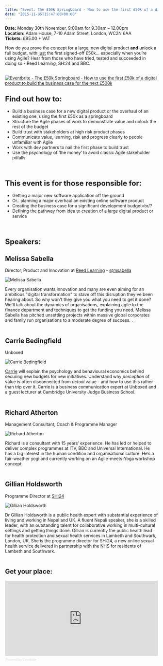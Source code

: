 ```yaml
---
title: "Event: The £50k Springboard - How to use the first £50k of a digital product to build the business case for the next £500k"
date: "2015-11-05T15:47:00+00:00"
---
```


<p><b>Date:</b> Monday 30th November, 9:00am for 9.30am – 12.00pm<br/>
<b>Location:</b> Adam House, 7-10 Adam Street, London, WC2N 6AA<br/>
<b>Tickets:</b> £95.00 + VAT<br/></p>

<p>How do you prove the concept for a large, new digital product <b>and</b> unlock a full budget, with <u>just</u> the first signed-off £50k… especially when you’re using Agile? Hear from those who have tried, tested and succeeded in doing so - Reed Learning,  SH:24 and BBC.<br/>
<br/></p>

<p><a href="http://www.eventbrite.co.uk/e/the-50k-springboard-how-to-use-the-first-50k-of-a-digital-product-to-build-the-business-case-for-tickets-19361500770?ref=ebtn" target="_blank"><img src="https://www.eventbrite.co.uk/custombutton?eid=19361500770" alt="Eventbrite - The £50k Springboard - How to use the first £50k of a digital product to build the business case for the next £500k" /></a></p>

<h2><font size="5">Find out how to:</font></h2>

- Build a business case for a new digital product or the overhaul of an existing one, using the first £50k as a springboard<br/>
- Structure the Agile phases of work to demonstrate value and unlock the rest of the budget<br/>
- Build trust with stakeholders at high risk product phases<br/>
- Communicate value, learning, risk and progress clearly to people unfamiliar with Agile<br/>
- Work with dev partners to nail the first phase to build trust<br/>
- Use the psychology of ‘the money’ to avoid classic Agile stakeholder pitfalls<br/>
<br/>

<h2><font size="5">This event is for those responsible for:</font></h2>

- Getting a major new software application off the ground<br/>
- Or.. planning a major overhaul an existing online software product<br/>
- Creating the business case for a significant development budget<br/?
- Defining the pathway from idea to creation of a large digital product or service<br/>
<br/>

<h2><font size="5">Speakers:</font></h2>

<h2>Melissa Sabella</h2>

<p>Director, Product and Innovation at <a href="http://www.reedlearning.com">Reed Learning</a> - <a href="https://twitter.com/msabella">@msabella</a><br/></p>

<p><img src="http://bit.ly/1k4HoxB" alt="Melissa Sabella"></p>

<p>Every organisation wants innovation and many are even aiming for an ambitious &quot;digital transformation&quot; to stave off this disruption they&#39;ve been hearing about. So why won&#39;t they give you what  you need to get it done? We&#39;ll talk about the dynamics of organisations, explaining agile to the finance department and techniques to get the funding you need. Melissa Sabella has pitched unsettling projects within massive global corporates and family run organisations to a moderate degree of success. .<br/>
<br/></p>

<h2>Carrie Bedingfield</h2>

<p>Unboxed</b><br/></p>

<p><img src="http://bit.ly/1NBr3r2" alt="Carrie Bedingfield"></p>

<p><a href="../people#carrie-bedingfield">Carrie</a> will explain the psychology and behavioural economics behind securing new budgets for new initiatives. Understand why ​<i>perception</i> of value is often disconnected from ​<i>actual</i> value - and how to use this rather than trip over it. Carrie is a business communication expert at Unboxed and a guest lecturer at Cambridge University Judge Business School.<br/>
<br/></p>

<h2>Richard Atherton</h2>

<p>Management Consultant, Coach &amp; Programme Manager</b><br/></p>

<p><img src="http://bit.ly/1SWgOlM" alt="Richard Atherton"></p>

<p>Richard is a consultant with 15 years’ experience. He has led or helped to deliver complex programmes at ITV, BBC and Universal International. He has a big interest in the human condition and organisational culture. He’s a fair-weather yogi and currently working on an Agile-meets-Yoga workshop concept.<br/>
<br/></p>

<h2>Gillian Holdsworth</h2>

<p>Programme Director at <a href="../project-stories/sh24">SH:24</a></b><br/></p>

<p><img src="http://bit.ly/1GHO0Mo" alt="Gillian Holdsworth"></p>

<p>Dr Gillian Holdsworth is a public health expert with substantial experience of living and working in Nepal and UK. A fluent Nepali speaker, she is a skilled leader, with an outstanding talent for collaborative working in multi-cultural settings and getting things done. Gillian is currently the public health lead for health protection and sexual health services in Lambeth and Southwark, London, UK. She is the programme director for SH:24, a new online sexual health service delivered in partnership with the NHS for residents of Lambeth and Southwark.<br/>
<br/></p>

<h2>Get your place:</h2>

<div><iframe  src="https://eventbrite.co.uk/tickets-external?eid=19361500770&amp;ref=etckt" frameborder="0" height="247" width="100%" vspace="0" hspace="0" marginheight="5" marginwidth="5" scrolling="auto" allowtransparency="true"></iframe><div style="font-family:Helvetica, Arial; font-size:10px; padding:5px 0 5px; margin:2px; width:100%; text-align:left;" ><a class="powered-by-eb" style="color: #dddddd; text-decoration: none;" target="_blank" href="http://www.eventbrite.co.uk/r/etckt">Powered by Eventbrite</a></div></div>
